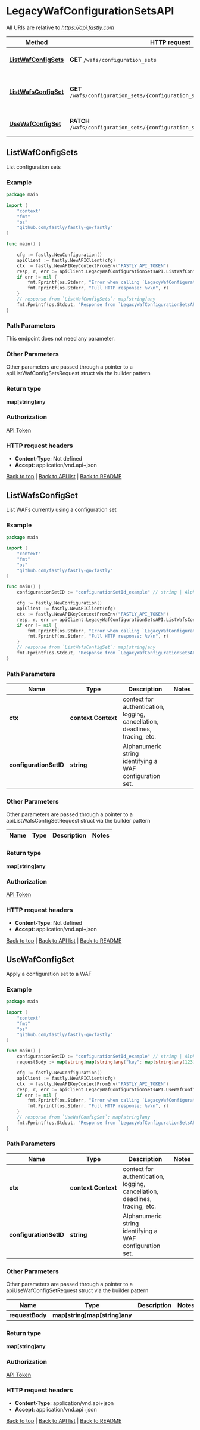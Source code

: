 # LegacyWafConfigurationSetsAPI

All URIs are relative to *https://api.fastly.com*

Method | HTTP request | Description
------------- | ------------- | -------------
[**ListWafConfigSets**](LegacyWafConfigurationSetsAPI.md#ListWafConfigSets) | **GET** `/wafs/configuration_sets` | List configuration sets
[**ListWafsConfigSet**](LegacyWafConfigurationSetsAPI.md#ListWafsConfigSet) | **GET** `/wafs/configuration_sets/{configuration_set_id}/relationships/wafs` | List WAFs currently using a configuration set
[**UseWafConfigSet**](LegacyWafConfigurationSetsAPI.md#UseWafConfigSet) | **PATCH** `/wafs/configuration_sets/{configuration_set_id}/relationships/wafs` | Apply a configuration set to a WAF



## ListWafConfigSets

List configuration sets



### Example

```go
package main

import (
    "context"
    "fmt"
    "os"
    "github.com/fastly/fastly-go/fastly"
)

func main() {

    cfg := fastly.NewConfiguration()
    apiClient := fastly.NewAPIClient(cfg)
    ctx := fastly.NewAPIKeyContextFromEnv("FASTLY_API_TOKEN")
    resp, r, err := apiClient.LegacyWafConfigurationSetsAPI.ListWafConfigSets(ctx).Execute()
    if err != nil {
        fmt.Fprintf(os.Stderr, "Error when calling `LegacyWafConfigurationSetsAPI.ListWafConfigSets`: %v\n", err)
        fmt.Fprintf(os.Stderr, "Full HTTP response: %v\n", r)
    }
    // response from `ListWafConfigSets`: map[string]any
    fmt.Fprintf(os.Stdout, "Response from `LegacyWafConfigurationSetsAPI.ListWafConfigSets`: %v\n", resp)
}
```

### Path Parameters

This endpoint does not need any parameter.

### Other Parameters

Other parameters are passed through a pointer to a apiListWafConfigSetsRequest struct via the builder pattern



### Return type

**map[string]any**

### Authorization

[API Token](https://developer.fastly.com/reference/api/#authentication)

### HTTP request headers

- **Content-Type**: Not defined
- **Accept**: application/vnd.api+json

[Back to top](#) | [Back to API list](../README.md#documentation-for-api-endpoints) | [Back to README](../README.md)


## ListWafsConfigSet

List WAFs currently using a configuration set



### Example

```go
package main

import (
    "context"
    "fmt"
    "os"
    "github.com/fastly/fastly-go/fastly"
)

func main() {
    configurationSetID := "configurationSetId_example" // string | Alphanumeric string identifying a WAF configuration set.

    cfg := fastly.NewConfiguration()
    apiClient := fastly.NewAPIClient(cfg)
    ctx := fastly.NewAPIKeyContextFromEnv("FASTLY_API_TOKEN")
    resp, r, err := apiClient.LegacyWafConfigurationSetsAPI.ListWafsConfigSet(ctx, configurationSetID).Execute()
    if err != nil {
        fmt.Fprintf(os.Stderr, "Error when calling `LegacyWafConfigurationSetsAPI.ListWafsConfigSet`: %v\n", err)
        fmt.Fprintf(os.Stderr, "Full HTTP response: %v\n", r)
    }
    // response from `ListWafsConfigSet`: map[string]any
    fmt.Fprintf(os.Stdout, "Response from `LegacyWafConfigurationSetsAPI.ListWafsConfigSet`: %v\n", resp)
}
```

### Path Parameters


Name | Type | Description  | Notes
------------- | ------------- | ------------- | -------------
**ctx** | **context.Context** | context for authentication, logging, cancellation, deadlines, tracing, etc.
**configurationSetID** | **string** | Alphanumeric string identifying a WAF configuration set. | 

### Other Parameters

Other parameters are passed through a pointer to a apiListWafsConfigSetRequest struct via the builder pattern


Name | Type | Description  | Notes
------------- | ------------- | ------------- | -------------


### Return type

**map[string]any**

### Authorization

[API Token](https://developer.fastly.com/reference/api/#authentication)

### HTTP request headers

- **Content-Type**: Not defined
- **Accept**: application/vnd.api+json

[Back to top](#) | [Back to API list](../README.md#documentation-for-api-endpoints) | [Back to README](../README.md)


## UseWafConfigSet

Apply a configuration set to a WAF



### Example

```go
package main

import (
    "context"
    "fmt"
    "os"
    "github.com/fastly/fastly-go/fastly"
)

func main() {
    configurationSetID := "configurationSetId_example" // string | Alphanumeric string identifying a WAF configuration set.
    requestBody := map[string]map[string]any{"key": map[string]any(123)} // map[string]map[string]any |  (optional)

    cfg := fastly.NewConfiguration()
    apiClient := fastly.NewAPIClient(cfg)
    ctx := fastly.NewAPIKeyContextFromEnv("FASTLY_API_TOKEN")
    resp, r, err := apiClient.LegacyWafConfigurationSetsAPI.UseWafConfigSet(ctx, configurationSetID).RequestBody(requestBody).Execute()
    if err != nil {
        fmt.Fprintf(os.Stderr, "Error when calling `LegacyWafConfigurationSetsAPI.UseWafConfigSet`: %v\n", err)
        fmt.Fprintf(os.Stderr, "Full HTTP response: %v\n", r)
    }
    // response from `UseWafConfigSet`: map[string]any
    fmt.Fprintf(os.Stdout, "Response from `LegacyWafConfigurationSetsAPI.UseWafConfigSet`: %v\n", resp)
}
```

### Path Parameters


Name | Type | Description  | Notes
------------- | ------------- | ------------- | -------------
**ctx** | **context.Context** | context for authentication, logging, cancellation, deadlines, tracing, etc.
**configurationSetID** | **string** | Alphanumeric string identifying a WAF configuration set. | 

### Other Parameters

Other parameters are passed through a pointer to a apiUseWafConfigSetRequest struct via the builder pattern


Name | Type | Description  | Notes
------------- | ------------- | ------------- | -------------
 **requestBody** | **map[string]map[string]any** |  | 

### Return type

**map[string]any**

### Authorization

[API Token](https://developer.fastly.com/reference/api/#authentication)

### HTTP request headers

- **Content-Type**: application/vnd.api+json
- **Accept**: application/vnd.api+json

[Back to top](#) | [Back to API list](../README.md#documentation-for-api-endpoints) | [Back to README](../README.md)
